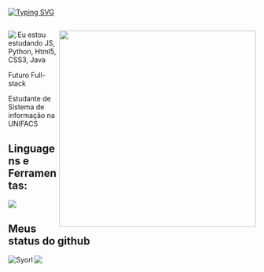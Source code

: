 <a href="https://git.io/typing-svg"><img src="https://readme-typing-svg.demolab.com?font=Fira+color=Orange+Code&pause=1000&width=435&lines=Garoto de Programa" alt="Typing SVG" /></a>

<div>
<!-- para colocar o gif de anime -->
<img align="right" width="400" src="https://i.pinimg.com/originals/f2/cf/8d/f2cf8db002f228e3385f6f6c33ea64b4.gif">
<img src="https://en3zcgi7b3erui3.m.pipedream.net/?username=Syorl"  align="left" />
  
##
  
<p align="left"> Eu estou estudando JS, Python, Html5, CSS3, Java</p>
<p align="left"> Futuro Full-stack</p>
<p align="left"> Estudante de Sistema de informação na UNIFACS</p>
</div>
<div>
  <h2> Linguagens e Ferramentas:</h2>
  <a href="https://skillicons.dev">
    <img src="https://skillicons.dev/icons?i=js,python,html,css,java,discord" />
  </a>
</div>
<div> 
<h2 align="left" id="macropower-tech">Meus status do github</h2> 
  
<div style="space-arround: 2.5px">
  <img src="https://github-readme-stats.vercel.app/api?username=Syorl&show_icons=true&theme=omni" style="margin-right: 5px;" />
  <img align="left" src="https://github-readme-streak-stats.herokuapp.com/?user=Syorl&theme=omni" alt="Syorl" />
</div>

</div> 


